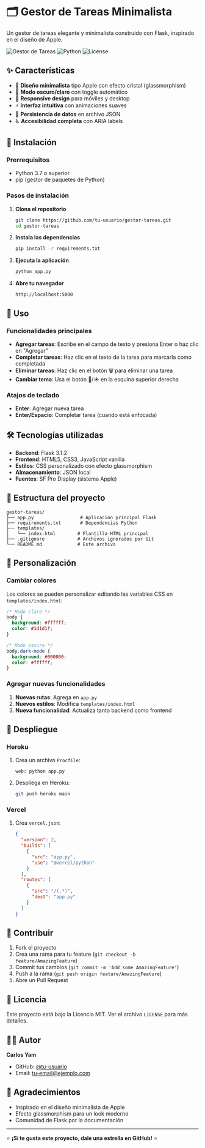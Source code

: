 # 🗂️ Gestor de Tareas Minimalista

Un gestor de tareas elegante y minimalista construido con Flask, inspirado en el diseño de Apple.

![Gestor de Tareas](https://img.shields.io/badge/Flask-3.1.2-green) ![Python](https://img.shields.io/badge/Python-3.13.1-blue) ![License](https://img.shields.io/badge/License-MIT-yellow)

## ✨ Características

- 🎨 **Diseño minimalista** tipo Apple con efecto cristal (glassmorphism)
- 🌙 **Modo oscuro/claro** con toggle automático
- 📱 **Responsive design** para móviles y desktop
- ⚡ **Interfaz intuitiva** con animaciones suaves
- 💾 **Persistencia de datos** en archivo JSON
- ♿ **Accesibilidad completa** con ARIA labels

## 🚀 Instalación

### Prerrequisitos
- Python 3.7 o superior
- pip (gestor de paquetes de Python)

### Pasos de instalación

1. **Clona el repositorio**
   ```bash
   git clone https://github.com/tu-usuario/gestor-tareas.git
   cd gestor-tareas
   ```

2. **Instala las dependencias**
   ```bash
   pip install -r requirements.txt
   ```

3. **Ejecuta la aplicación**
   ```bash
   python app.py
   ```

4. **Abre tu navegador**
   ```
   http://localhost:5000
   ```

## 🎯 Uso

### Funcionalidades principales

- **Agregar tareas**: Escribe en el campo de texto y presiona Enter o haz clic en "Agregar"
- **Completar tareas**: Haz clic en el texto de la tarea para marcarla como completada
- **Eliminar tareas**: Haz clic en el botón 🗑️ para eliminar una tarea
- **Cambiar tema**: Usa el botón 🌙/☀️ en la esquina superior derecha

### Atajos de teclado

- **Enter**: Agregar nueva tarea
- **Enter/Espacio**: Completar tarea (cuando está enfocada)

## 🛠️ Tecnologías utilizadas

- **Backend**: Flask 3.1.2
- **Frontend**: HTML5, CSS3, JavaScript vanilla
- **Estilos**: CSS personalizado con efecto glassmorphism
- **Almacenamiento**: JSON local
- **Fuentes**: SF Pro Display (sistema Apple)

## 📁 Estructura del proyecto

```
gestor-tareas/
├── app.py                 # Aplicación principal Flask
├── requirements.txt       # Dependencias Python
├── templates/
│   └── index.html        # Plantilla HTML principal
├── .gitignore            # Archivos ignorados por Git
└── README.md             # Este archivo
```

## 🎨 Personalización

### Cambiar colores

Los colores se pueden personalizar editando las variables CSS en `templates/index.html`:

```css
/* Modo claro */
body {
  background: #ffffff;
  color: #1d1d1f;
}

/* Modo oscuro */
body.dark-mode {
  background: #000000;
  color: #ffffff;
}
```

### Agregar nuevas funcionalidades

1. **Nuevas rutas**: Agrega en `app.py`
2. **Nuevos estilos**: Modifica `templates/index.html`
3. **Nueva funcionalidad**: Actualiza tanto backend como frontend

## 🚀 Despliegue

### Heroku

1. Crea un archivo `Procfile`:
   ```
   web: python app.py
   ```

2. Despliega en Heroku:
   ```bash
   git push heroku main
   ```

### Vercel

1. Crea `vercel.json`:
   ```json
   {
     "version": 2,
     "builds": [
       {
         "src": "app.py",
         "use": "@vercel/python"
       }
     ],
     "routes": [
       {
         "src": "/(.*)",
         "dest": "app.py"
       }
     ]
   }
   ```

## 🤝 Contribuir

1. Fork el proyecto
2. Crea una rama para tu feature (`git checkout -b feature/AmazingFeature`)
3. Commit tus cambios (`git commit -m 'Add some AmazingFeature'`)
4. Push a la rama (`git push origin feature/AmazingFeature`)
5. Abre un Pull Request

## 📝 Licencia

Este proyecto está bajo la Licencia MIT. Ver el archivo `LICENSE` para más detalles.

## 👨‍💻 Autor

**Carlos Yam**
- GitHub: [@tu-usuario](https://github.com/tu-usuario)
- Email: tu-email@ejemplo.com

## 🙏 Agradecimientos

- Inspirado en el diseño minimalista de Apple
- Efecto glassmorphism para un look moderno
- Comunidad de Flask por la documentación

---

⭐ **¡Si te gusta este proyecto, dale una estrella en GitHub!** ⭐
